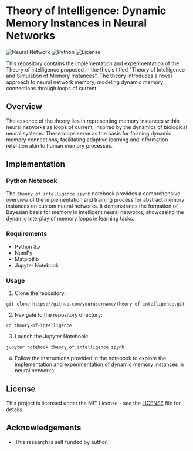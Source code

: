 # Theory of Intelligence: Dynamic Memory Instances in Neural Networks

![Neural Network](https://img.shields.io/badge/Neural-Network-blue)
![Python](https://img.shields.io/badge/Language-Python-green)
![License](https://img.shields.io/badge/License-MIT-yellow)

This repository contains the implementation and experimentation of the Theory of Intelligence proposed in the thesis titled "Theory of Intelligence and Simulation of Memory Instances". The theory introduces a novel approach to neural network memory, modeling dynamic memory connections through loops of current.

## Overview

The essence of the theory lies in representing memory instances within neural networks as loops of current, inspired by the dynamics of biological neural systems. These loops serve as the basis for forming dynamic memory connections, facilitating adaptive learning and information retention akin to human memory processes.

## Implementation

### Python Notebook

The `theory_of_intelligence.ipynb` notebook provides a comprehensive overview of the implementation and training process for abstract memory instances on custom neural networks. It demonstrates the formation of Bayesian basis for memory in intelligent neural networks, showcasing the dynamic interplay of memory loops in learning tasks.

### Requirements

- Python 3.x
- NumPy
- Matplotlib
- Jupyter Notebook

### Usage

1. Clone the repository:

```
git clone https://github.com/yourusername/theory-of-intelligence.git
```

2. Navigate to the repository directory:

```
cd theory-of-intelligence
```

3. Launch the Jupyter Notebook:

```
jupyter notebook theory_of_intelligence.ipynb
```

4. Follow the instructions provided in the notebook to explore the implementation and experimentation of dynamic memory instances in neural networks.

## License

This project is licensed under the MIT License - see the [LICENSE](LICENSE) file for details.

## Acknowledgements

- This research is self funded by author.

